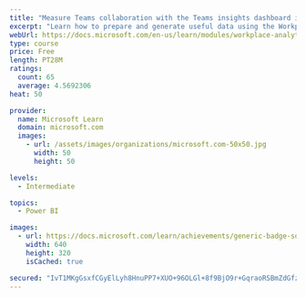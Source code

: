 ```yaml
---
title: "Measure Teams collaboration with the Teams insights dashboard in Workplace Analytics"
excerpt: "Learn how to prepare and generate useful data using the Workplace Analytics Power BI Teams insights dashboard.  Analyze Microsoft Teams adoption trends from the populated reports."
webUrl: https://docs.microsoft.com/en-us/learn/modules/workplace-analytics-teams-insights/
type: course
price: Free
length: PT28M
ratings:
  count: 65
  average: 4.5692306
heat: 50

provider:
  name: Microsoft Learn
  domain: microsoft.com
  images:
    - url: /assets/images/organizations/microsoft.com-50x50.jpg
      width: 50
      height: 50

levels:
  - Intermediate

topics:
  - Power BI

images:
  - url: https://docs.microsoft.com/learn/achievements/generic-badge-social.png
    width: 640
    height: 320
    isCached: true

secured: "IvT1MKgGsxfCGyElLyh8HnuPP7+XUO+96OLGl+8f9BjO9r+GqraoRSBmZdGfzhbCoA+N4DIMz+8QDhGWVdj5zfRuf119mtXYrqdL0bEvcQtvL2bJXAuQyS4z+iTIs9+0w9+2ZoeyFwweJrm0U3cNFusDMuwpE5bM2UbNFZMkmzMp13bUJVapnj2B9rRkQML+9hUijLlVTfTP4zT1LSqrP1bwm5IMMf7T6Y8a+9ninbNQB6xM6xr/Iw/Zg7Smyc+cl06oFwXIm9b6pCskFOIXtdN/ULfMpVMWEN05OdWXlgJObvknHzz0cK+yHCf4qqdQkgD/LWpRr5p9c1a8OXKe8YYRTfS0GZKqlraisBb4iBFRzsoOv3flv/NhxVXx7jAtXUxbfgn1jKRF5bXyOFkJRDpaWd6dPCpj2xSQNa39TUM=;eGJbroSmVj9exCsP52PvMw=="
---
```


